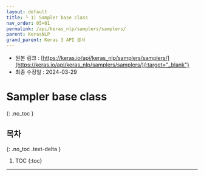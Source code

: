 ```yaml
---
layout: default
title: └ 1) Sampler base class
nav_order: 05+01
permalink: /api/keras_nlp/samplers/samplers/
parent: KerasNLP
grand_parent: Keras 3 API 문서
---
```


* 원본 링크 : [https://keras.io/api/keras_nlp/samplers/samplers/](https://keras.io/api/keras_nlp/samplers/samplers/){:target="_blank"}
* 최종 수정일 : 2024-03-29

# Sampler base class
{: .no_toc }

## 목차
{: .no_toc .text-delta }

1. TOC
{:toc}

---
